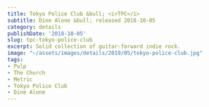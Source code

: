 ```yaml
---
title: Tokyo Police Club &bull; <i>TPC</i>
subtitle: Dine Alone &bull; released 2018-10-05
category: details
publishDate: '2018-10-05'
slug: tpc-tokyo-police-club
excerpt: Solid collection of guitar-forward indie rock.
image: "~/assets/images/details/2019/05/tokyo-police-club.jpg"
tags:
- Pulp
- The Church
- Metric
- Tokyo Police Club
- Dine Alone
---
```


